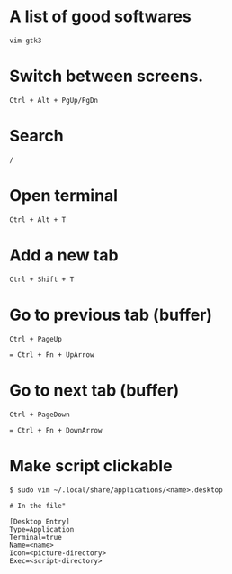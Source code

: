 # A list of good softwares
	vim-gtk3

# Switch between screens.
	Ctrl + Alt + PgUp/PgDn

# Search 
	/

# Open terminal
	Ctrl + Alt + T

# Add a new tab
	Ctrl + Shift + T

# Go to previous tab (buffer)
	Ctrl + PageUp 

	= Ctrl + Fn + UpArrow

# Go to next tab (buffer)
	Ctrl + PageDown

	= Ctrl + Fn + DownArrow

# Make script clickable
	$ sudo vim ~/.local/share/applications/<name>.desktop

	# In the file"

	[Desktop Entry]
	Type=Application
	Terminal=true
	Name=<name>
	Icon=<picture-directory>
	Exec=<script-directory>



